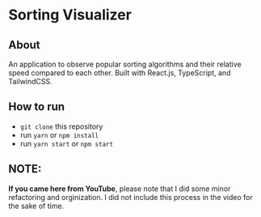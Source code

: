 # Sorting Visualizer

## About

An application to observe popular sorting algorithms and their relative speed compared to each other.
Built with React.js, TypeScript, and TailwindCSS.

## How to run

- `git clone` this repository
- run `yarn` or `npm install`
- run `yarn start` or `npm start`

## NOTE:

**If you came here from YouTube**, please note that I did some minor refactoring and orginization. I did not include this process in the video for the sake of time.
